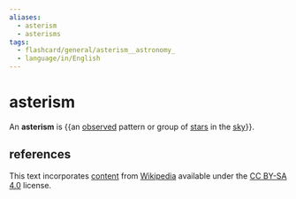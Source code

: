 ```yaml
---
aliases:
  - asterism
  - asterisms
tags:
  - flashcard/general/asterism__astronomy_
  - language/in/English
---
```


# asterism

An __asterism__ is {{an [observed](observational%20astronomy.md) pattern or group of [stars](star.md) in the [sky](sky.md)}}. <!--SR:!2024-07-18,16,290-->

## references

This text incorporates [content](https://en.wikipedia.org/wiki/asterism_(astronomy)) from [Wikipedia](Wikipedia.md) available under the [CC BY-SA 4.0](https://creativecommons.org/licenses/by-sa/4.0/) license.

